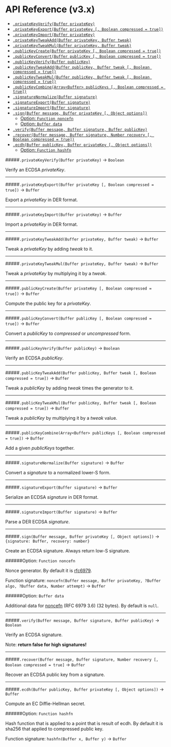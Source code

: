 # API Reference (v3.x)

- [`.privateKeyVerify(Buffer privateKey)`](#privatekeyverifybuffer-privatekey---boolean)
- [`.privateKeyExport(Buffer privateKey [, Boolean compressed = true])`](#privatekeyexportbuffer-privatekey--boolean-compressed--true---buffer)
- [`.privateKeyImport(Buffer privateKey)`](#privatekeyimportbuffer-privatekey---buffer)
- [`.privateKeyTweakAdd(Buffer privateKey, Buffer tweak)`](#privatekeytweakaddbuffer-privatekey-buffer-tweak---buffer)
- [`.privateKeyTweakMul(Buffer privateKey, Buffer tweak)`](#privatekeytweakmulbuffer-privatekey-buffer-tweak---buffer)
- [`.publicKeyCreate(Buffer privateKey [, Boolean compressed = true])`](#publickeycreatebuffer-privatekey--boolean-compressed--true---buffer)
- [`.publicKeyConvert(Buffer publicKey [, Boolean compressed = true])`](#publickeyconvertbuffer-publickey--boolean-compressed--true---buffer)
- [`.publicKeyVerify(Buffer publicKey)`](#publickeyverifybuffer-publickey---boolean)
- [`.publicKeyTweakAdd(Buffer publicKey, Buffer tweak [, Boolean compressed = true])`](#publickeytweakaddbuffer-publickey-buffer-tweak--boolean-compressed--true---buffer)
- [`.publicKeyTweakMul(Buffer publicKey, Buffer tweak [, Boolean compressed = true])`](#publickeytweakmulbuffer-publickey-buffer-tweak--boolean-compressed--true---buffer)
- [`.publicKeyCombine(Array<Buffer> publicKeys [, Boolean compressed = true])`](#publickeycombinearraybuffer-publickeys--boolean-compressed--true---buffer)
- [`.signatureNormalize(Buffer signature)`](#signaturenormalizebuffer-signature---buffer)
- [`.signatureExport(Buffer signature)`](#signatureexportbuffer-signature---buffer)
- [`.signatureImport(Buffer signature)`](#signatureimportbuffer-signature---buffer)
- [`.sign(Buffer message, Buffer privateKey [, Object options])`](#signbuffer-message-buffer-privatekey--object-options---signature-buffer-recovery-number)
  - [Option: `Function noncefn`](#option-function-noncefn)
  - [Option: `Buffer data`](#option-buffer-data)
- [`.verify(Buffer message, Buffer signature, Buffer publicKey)`](#verifybuffer-message-buffer-signature-buffer-publickey---boolean)
- [`.recover(Buffer message, Buffer signature, Number recovery [, Boolean compressed = true])`](#recoverbuffer-message-buffer-signature-number-recovery--boolean-compressed--true---buffer)
- [`.ecdh(Buffer publicKey, Buffer privateKey [, Object options])`](#ecdhbuffer-publickey-buffer-privatekey--object-options---buffer)
  - [Option: `Function hashfn`](#option-function-hashfn)

#####`.privateKeyVerify(Buffer privateKey)` -> `Boolean`

Verify an ECDSA *privateKey*.

<hr>

#####`.privateKeyExport(Buffer privateKey [, Boolean compressed = true])` -> `Buffer`

Export a *privateKey* in DER format.

<hr>

#####`.privateKeyImport(Buffer privateKey)` -> `Buffer`

Import a *privateKey* in DER format.

<hr>

#####`.privateKeyTweakAdd(Buffer privateKey, Buffer tweak)` -> `Buffer`

Tweak a *privateKey* by adding *tweak* to it.

<hr>

#####`.privateKeyTweakMul(Buffer privateKey, Buffer tweak)` -> `Buffer`

Tweak a *privateKey* by multiplying it by a *tweak*.

<hr>

#####`.publicKeyCreate(Buffer privateKey [, Boolean compressed = true])` -> `Buffer`

Compute the public key for a *privateKey*.

<hr>

#####`.publicKeyConvert(Buffer publicKey [, Boolean compressed = true])` -> `Buffer`

Convert a *publicKey* to *compressed* or *uncompressed* form.

<hr>

#####`.publicKeyVerify(Buffer publicKey)` -> `Boolean`

Verify an ECDSA *publicKey*.

<hr>

#####`.publicKeyTweakAdd(Buffer publicKey, Buffer tweak [, Boolean compressed = true])` -> `Buffer`

Tweak a *publicKey* by adding *tweak* times the generator to it.

<hr>

#####`.publicKeyTweakMul(Buffer publicKey, Buffer tweak [, Boolean compressed = true])` -> `Buffer`

Tweak a *publicKey* by multiplying it by a *tweak* value.

<hr>

#####`.publicKeyCombine(Array<Buffer> publicKeys [, Boolean compressed = true])` -> `Buffer`

Add a given *publicKeys* together.

<hr>

#####`.signatureNormalize(Buffer signature)` -> `Buffer`

Convert a *signature* to a normalized lower-S form.

<hr>

#####`.signatureExport(Buffer signature)` -> `Buffer`

Serialize an ECDSA *signature* in DER format.

<hr>

#####`.signatureImport(Buffer signature)` -> `Buffer`

Parse a DER ECDSA *signature*.

<hr>

#####`.sign(Buffer message, Buffer privateKey [, Object options])` -> `{signature: Buffer, recovery: number}`

Create an ECDSA signature. Always return low-S signature.

######Option: `Function noncefn`

Nonce generator. By default it is [rfc6979](https://tools.ietf.org/html/rfc6979).

Function signature: `noncefn(Buffer message, Buffer privateKey, ?Buffer algo, ?Buffer data, Number attempt)` -> `Buffer`

######Option: `Buffer data`

Additional data for [noncefn](#option-function-noncefn) (RFC 6979 3.6) (32 bytes). By default is `null`.

<hr>

#####`.verify(Buffer message, Buffer signature, Buffer publicKey)` -> `Boolean`

Verify an ECDSA signature.

Note: **return false for high signatures!**

<hr>

#####`.recover(Buffer message, Buffer signature, Number recovery [, Boolean compressed = true]` -> `Buffer`

Recover an ECDSA public key from a signature.

<hr>

#####`.ecdh(Buffer publicKey, Buffer privateKey [, Object options])` -> `Buffer`

Compute an EC Diffie-Hellman secret.

######Option: `Function hashfn`

Hash function that is applied to a point that is result of ecdh. By default it is sha256 that applied to compressed public key.

Function signature: `hashfn(Buffer x, Buffer y)` -> `Buffer`
